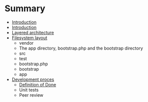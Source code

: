 # Summary

* [Introduction](README.md)
* [Introduction](docs/readme.md)
* [Layered architecture](docs/layered_architecture.md)
* [Filesystem layout](docs/filesystem-layout.md)
   * vendor
   * The app directory, bootstrap.php and the bootstrap directory
   * src
   * test
   * bootstrap.php
   * bootstrap
   * app
* [Development proces](docs/development_proces.md)
   * [Definition of Done](docs/development-proces/definition_of_done.md)
   * Unit tests
   * Peer review

